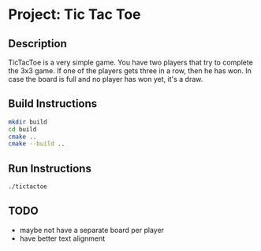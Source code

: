 # Project: Tic Tac Toe

## Description

TicTacToe is a very simple game. You have two players that try to complete the
3x3 game. If one of the players gets three in a row, then he has won. In case
the board is full and no player has won yet, it's a draw.

## Build Instructions

```bash
mkdir build
cd build
cmake ..
cmake --build ..
```

## Run Instructions

```bash
./tictactoe
```

## TODO

- maybe not have a separate board per player
- have better text alignment
